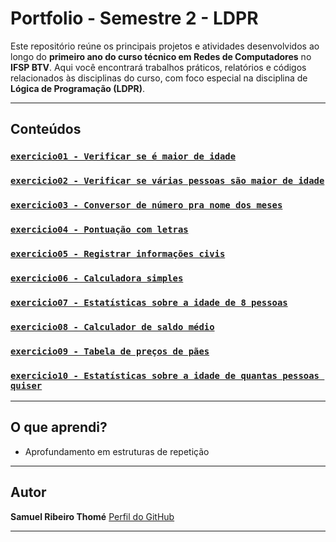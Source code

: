# Portfolio - Semestre 2 - LDPR

Este repositório reúne os principais projetos e atividades desenvolvidos ao longo do **primeiro ano do curso técnico em Redes de Computadores** no **IFSP BTV**. Aqui você encontrará trabalhos práticos, relatórios e códigos relacionados às disciplinas do curso, com foco especial na disciplina de **Lógica de Programação (LDPR)**.

---

## Conteúdos

### [`exercicio01 - Verificar se é maior de idade`](https://github.com/samuelthomeifsp/Portfolio-Semestre-2-LDPR/tree/main/exercicio01.py)
### [`exercicio02 - Verificar se várias pessoas são maior de idade`](https://github.com/samuelthomeifsp/Portfolio-Semestre-2-LDPR/tree/main/exercicio02.py)
### [`exercicio03 - Conversor de número pra nome dos meses`](https://github.com/samuelthomeifsp/Portfolio-Semestre-2-LDPR/tree/main/exercicio03.py)
### [`exercicio04 - Pontuação com letras`](https://github.com/samuelthomeifsp/Portfolio-Semestre-2-LDPR/tree/main/exercicio04.py)
### [`exercicio05 - Registrar informações civis`](https://github.com/samuelthomeifsp/Portfolio-Semestre-2-LDPR/tree/main/exercicio05.py)
### [`exercicio06 - Calculadora simples`](https://github.com/cast-e/samuelthomeifsp/Portfolio-Semestre-2-LDPR/main/exercicio06.py)
### [`exercicio07 - Estatísticas sobre a idade de 8 pessoas`](https://github.com/samuelthomeifsp/Portfolio-Semestre-2-LDPR/tree/main/exercicio07.py)
### [`exercicio08 - Calculador de saldo médio`](https://github.com/samuelthomeifsp/Portfolio-Semestre-2-LDPR/tree/main/exercicio08.py)
### [`exercicio09 - Tabela de preços de pães`](https://github.com/samuelthomeifsp/Portfolio-Semestre-2-LDPR/tree/main/exercicio09.py)
### [`exercicio10 - Estatísticas sobre a idade de quantas pessoas quiser`](https://github.com/samuelthomeifsp/Portfolio-Semestre-2-LDPR/tree/main/exercicio10.py)

---

## O que aprendi?

- Aprofundamento em estruturas de repetição

---

## Autor

**Samuel Ribeiro Thomé**
[Perfil do GitHub](https://github.com/samuelthomeifsp)

---
